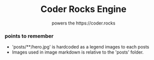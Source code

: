 <h1 align="center">Coder Rocks Engine</h1>

<p align="center">powers the https://coder.rocks</p>


### points to remember
- 'posts/**/hero.jpg' is hardcoded as a legend images to each posts
- Images used in image markdown is relative to the 'posts' folder.
